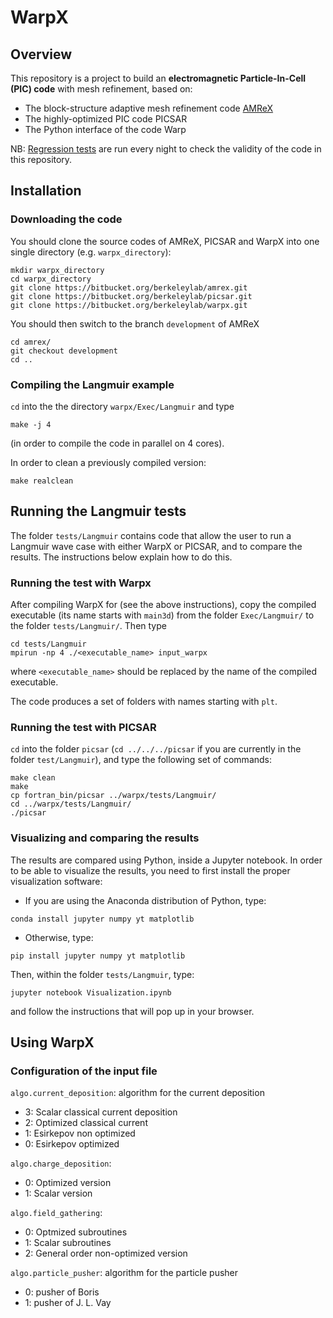 # WarpX

## Overview

This repository is a project to build an **electromagnetic Particle-In-Cell (PIC) code** with mesh refinement, based on:

- The block-structure adaptive mesh refinement code [AMReX](https://bitbucket.org/berkeleylab/amrex)
- The highly-optimized PIC code PICSAR
- The Python interface of the code Warp

NB: [Regression tests](https://ccse.lbl.gov/pub/RegressionTesting/WarpX/) are run every night to check the validity of the code in this repository.

## Installation

### Downloading the code

You should clone the source codes of AMReX, PICSAR and WarpX into one single directory (e.g. `warpx_directory`):
```
mkdir warpx_directory
cd warpx_directory
git clone https://bitbucket.org/berkeleylab/amrex.git
git clone https://bitbucket.org/berkeleylab/picsar.git
git clone https://bitbucket.org/berkeleylab/warpx.git
```
You should then switch to the branch `development` of AMReX
```
cd amrex/
git checkout development
cd ..
```

### Compiling the Langmuir example

`cd` into the the directory `warpx/Exec/Langmuir` and type
```
make -j 4
```
(in order to  compile the code in parallel on 4 cores).

In order to clean a previously compiled version:
```
make realclean
```

## Running the Langmuir tests

The folder `tests/Langmuir` contains code that allow the user
to run a Langmuir wave case with either WarpX or PICSAR, and to
compare the results. The instructions below explain how to do this.

### Running the test with Warpx

After compiling WarpX for (see the above instructions), copy the
compiled executable (its name starts with `main3d`) from the folder
`Exec/Langmuir/` to the folder
`tests/Langmuir/`. Then type
```
cd tests/Langmuir
mpirun -np 4 ./<executable_name> input_warpx
```
where `<executable_name>` should be replaced by the name of the
compiled executable.

The code produces a set of folders with names starting with `plt`.

### Running the test with PICSAR

`cd` into the folder `picsar` (`cd ../../../picsar` if you are
currently in the folder `test/Langmuir`), and type the following set
of commands:
```
make clean
make
cp fortran_bin/picsar ../warpx/tests/Langmuir/
cd ../warpx/tests/Langmuir/
./picsar
```

### Visualizing and comparing the results

The results are compared using Python, inside a Jupyter notebook. In
order to be able to visualize the results, you need to first install
the proper visualization software:

- If you are using the Anaconda distribution of Python, type:
```
conda install jupyter numpy yt matplotlib
```

- Otherwise, type:
```
pip install jupyter numpy yt matplotlib
```

Then, within the folder `tests/Langmuir`, type:
```
jupyter notebook Visualization.ipynb 
```
and follow the instructions that will pop up in your browser.


## Using WarpX

### Configuration of the input file

`algo.current_deposition`: algorithm for the current deposition

 - 3: Scalar classical current deposition
 - 2: Optimized classical current
 - 1: Esirkepov non optimized
 - 0: Esirkepov optimized

`algo.charge_deposition`:

 - 0: Optimized version
 - 1: Scalar version

`algo.field_gathering`:

 - 0: Optmized subroutines
 - 1: Scalar subroutines
 - 2: General order non-optimized version

`algo.particle_pusher`: algorithm for the particle pusher

 - 0: pusher of Boris
 - 1: pusher of J. L. Vay
